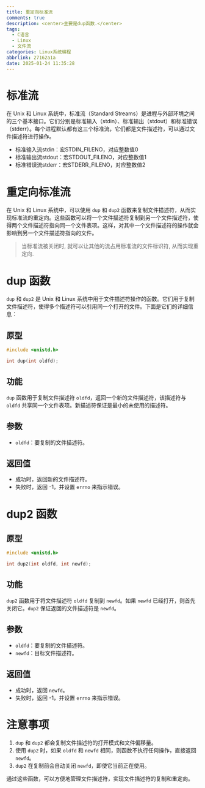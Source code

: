 ```yaml
---
title: 重定向标准流
comments: true
description: <center>主要是dup函数.</center>
tags:
  - C语言
  - Linux
  - 文件流
categories: Linux系统编程
abbrlink: 27162a1a
date: 2025-01-24 11:35:28
---
```



# 标准流

在 Unix 和 Linux 系统中，标准流（Standard Streams）是进程与外部环境之间的三个基本接口。它们分别是标准输入（stdin）、标准输出（stdout）和标准错误（stderr）。每个进程默认都有这三个标准流，它们都是文件描述符，可以通过文件描述符进行操作。

- 标准输入流stdin：宏STDIN_FILENO，对应整数值0
- 标准输出流stdout：宏STDOUT_FILENO，对应整数值1
- 标准错误流stderr：宏STDERR_FILENO，对应整数值2

# 重定向标准流

在 Unix 和 Linux 系统中，可以使用 `dup` 和 `dup2` 函数来复制文件描述符，从而实现标准流的重定向。这些函数可以将一个文件描述符复制到另一个文件描述符，使得两个文件描述符指向同一个文件表项。这样，对其中一个文件描述符的操作就会影响到另一个文件描述符指向的文件。

> 当标准流被关闭时, 就可以让其他的流占用标准流的文件标识符, 从而实现重定向.

# dup 函数

`dup` 和 `dup2` 是 Unix 和 Linux 系统中用于文件描述符操作的函数。它们用于复制文件描述符，使得多个描述符可以引用同一个打开的文件。下面是它们的详细信息：

## 原型
```c
#include <unistd.h>

int dup(int oldfd);
```

## 功能
`dup` 函数用于复制文件描述符 `oldfd`，返回一个新的文件描述符，该描述符与 `oldfd` 共享同一个文件表项。新描述符保证是最小的未使用的描述符。

## 参数
- `oldfd`：要复制的文件描述符。

## 返回值
- 成功时，返回新的文件描述符。
- 失败时，返回 -1，并设置 `errno` 来指示错误。

# dup2 函数

## 原型
```c
#include <unistd.h>

int dup2(int oldfd, int newfd);
```

## 功能
`dup2` 函数用于将文件描述符 `oldfd` 复制到 `newfd`。如果 `newfd` 已经打开，则首先关闭它。`dup2` 保证返回的文件描述符是 `newfd`。

## 参数
- `oldfd`：要复制的文件描述符。
- `newfd`：目标文件描述符。

## 返回值
- 成功时，返回 `newfd`。
- 失败时，返回 -1，并设置 `errno` 来指示错误。

# 注意事项
1. `dup` 和 `dup2` 都会复制文件描述符的打开模式和文件偏移量。
2. 使用 `dup2` 时，如果 `oldfd` 和 `newfd` 相同，则函数不执行任何操作，直接返回 `newfd`。
3. `dup2` 在复制前会自动关闭 `newfd`，即使它当前正在使用。

通过这些函数，可以方便地管理文件描述符，实现文件描述符的复制和重定向。